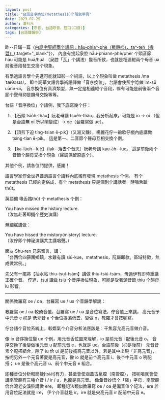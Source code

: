 ```yaml
---
layout: post
title: "台語音序換位(metathesis)个現象舉例"
date: 2023-07-25
author: 潘科元
categories: [呼音, 台語呼音、腔口(口音)]
tags: [台語聲韻學]
---
```


昨--日鋪一篇〈[白話字聖經兩个語詞：hāu-phiaⁿ-phè（鱟骿杮）、taⁿ-teh（擔硩）](/posts/鱟骿杮-擔硩/){:target="_blank"}〉，
內底有提起泉腔 hāu-phiann-phè/phèr 个頭音節 hāu 可能是 huā/huǎ
（泉腔「瓦」个講法）變音所致，也就是相連紲兩个母音 ua 前後音段發生交換个現象。

有學過語言學个先進可能就知影一个術語，以上个現象叫做 metathesis /mǝˈtæθǝsɪs/，
即个詞華文語言學術語譯做「音序換位」，台語會使照字唸做 im-sū uānn-uī。
音序換位有真濟類型，無一定是相連紲个音段，嘛有可能是前後兩个音節个聲母抑是韻母交換等等。

台語「音序換位」个語例，我下底寫幾个仔：

1. 【石頭 tsio̍h-thâu】阮老母講 tsue̍h-thâu，我分析起來，可能是 io -> oi
（但是台語無 oi 所以閣變成）-> oe（台羅寫做 ue）。

2. 【頂煎下迫 tíng-tsian ē-pik】（又渴又饑），楊麗花佇一齣歌仔戲內底講做
tsíng-tian ē-pik。 這是第一、二音節个聲母互相交換个例。

3. 【ka-la̍uh\-\-luè】（lak\-\-落去个音思）阮老母講 kau-a̍h\-\-luè。
這是前後兩个音節个韻母交換个現象（聲調保留原底个）。

其他个例，請各位鬥提供，感謝！

語言學家佇全世界蓋濟語言个語料內底攏有發現 metathesis 个例。
有个 metathesis 已經約定俗成，有个 metathesis 只是個別个講話者一時喙舌踏thu̍t。

英語儂 喙舌踏thu̍t 个 metathesis 个例：

You have missed the history lecture.  
（汝無赴著即擺个歷史演講）

無細膩講做：

You have hissed the mistory(mistery) lecture.  
（汝佇即个神祕演講共主講唱聲。）

面友 Shu-ren 兄來留言，講：  
「台西佮四箍圍鄉鎮，水雞有讀 siú-kue，metathesis，阮屬即款。區域特徵，無成做常例。」

先父有一擺將【抽水站 thiu-tsuí-tsām】講做 thiu-tsiú-tsām，毋過伊有即時重講正確个音。
佇遮，tsuí 講做 tsiú 个音序換位現象，可能是受著頭音節 thiu 个韻母 iu 影響。

---

關係教羅寫 oe / oa，台羅寫 ue / ua 个音韻學解說：

教羅寫 oe / oa 較倚音值，台羅寫 ue / ua 是音位寫法，佇音值上來講，
高元音予中元音 e 抑是 低元音 a 个舌位搝落低去，變做 o，教羅才會按呢寫。

佇台語个音位系統上，較媠氣个介音分析法應該是：干焦容允高元音做介音。

像 io 音序換位變 ue 个例，用元音舌位圖來理解，io 是前元音 i 配後元音 o，
音序交換了後變做後元音 u 配前元音 e，也就是 ue。台語前後（抑是後前）
元音音素个配搭組合，除了 iu 佮 ui 是前後攏高元音以外，若是其中出現「非高元音」，
按呢另外一个元音著愛是高元音，像 io 就是前个高元音 i、後个中元音 o 咧配搭；
ue 是後个高元音 u、前个中元音 e 組合。

即種音位分析較簡捷\[tsia̍t\]有力，甚至會使涵蓋古泉腔（南管腔），
按呢咱就會使講南管腔有三種介音 i / ir / u，也攏是高元音。
像彙音妙悟个「雞」字母，南管腔佮台灣老安溪腔講做 ere，
即種記法類似教羅寫 oe / oa 是偏音值个記法，ere 若用音位記法就是 ire，
伊个介音就是 ir。ire 就是央高元音 ir 配前中元音 e。
